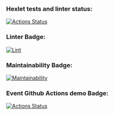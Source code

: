 ### Hexlet tests and linter status:
[![Actions Status](https://github.com/DamirFM/frontend-project-46/workflows/hexlet-check/badge.svg)](https://github.com/DamirFM/frontend-project-46/actions)

### Linter Badge:

[![Lint](https://github.com/DamirFM/frontend-project-46/workflows/make-lint/badge.svg)](https://github.com/DamirFM/frontend-project-46/actions)

### Maintainability Badge:

[![Maintainability](https://api.codeclimate.com/v1/badges/e53865ef05d72c53d1ab/maintainability)](https://codeclimate.com/github/DamirFM/frontend-project-46/maintainability)

### Event Github Actions demo Badge:
[![Actions Status](https://github.com/DamirFM/frontend-project-46/workflows/github-actions-demo/badge.svg)](https://github.com/DamirFM/frontend-project-46/actions)